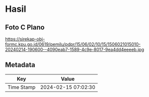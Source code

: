 # Hasil

## Foto C Plano

https://sirekap-obj-formc.kpu.go.id/0619/pemilu/pdpr/15/06/02/10/15/1506021015010-20240214-190600--4090eab7-1589-4c9e-8017-9ea4dd4eeeeb.jpg


## Metadata

| Key        | Value               |
| ---------- | ------------------- |
| Time Stamp | 2024-02-15 07:02:30 |



